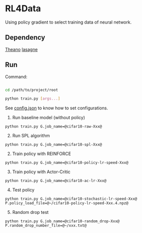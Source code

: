 # RL4Data

Using policy gradient to select training data of neural network.

## Dependency

[Theano](https://github.com/Theano/Theano)
[lasagne](https://github.com/Lasagne/Lasagne)

## Run

Command:

```bash

cd /path/to/project/root

python train.py [args...]

```

See [config.json](./config.json) to know how to set configurations.

1. Run baseline model (without policy)

`python train.py G.job_name=@cifar10-raw-Xxx@`

2. Run SPL algorithm

`python train.py G.job_name=@cifar10-spl-Xxx@`

2. Train policy with REINFORCE

`python train.py G.job_name=@cifar10-policy-lr-speed-Xxx@`

3. Train policy with Actor-Critic

`python train.py G.job_name=@cifar10-ac-lr-Xxx@`

4. Test policy

`python train.py G.job_name=@cifar10-stochastic-lr-speed-Xxx@ P.policy_load_file=@~/cifar10-policy-lr-speed-Xxx.4.npz@`

5. Random drop test

`python train.py G.job_name=@cifar10-random_drop-Xxx@ P.random_drop_number_file=@~/xxx.txt@`

